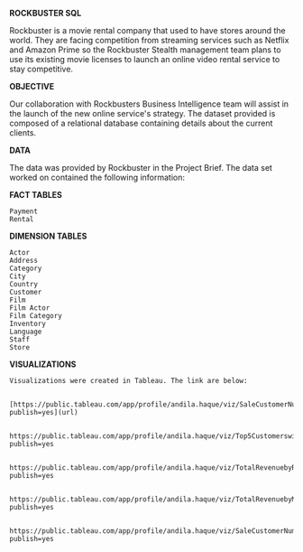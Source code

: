 **ROCKBUSTER SQL**

  Rockbuster is a movie rental company that used to have stores around the world. They are facing competition from streaming services such as Netflix and Amazon Prime so the Rockbuster     Stealth management team plans to use its existing movie licenses to launch an online video rental service to stay competitive.
  
**OBJECTIVE**

  Our collaboration with Rockbusters Business Intelligence team will assist in the launch of the new online service's strategy. The dataset provided is composed of a relational database   containing details about the current clients.
  
**DATA**

  The data was provided by Rockbuster in the Project Brief. The data set worked on contained the following information:

**FACT TABLES**

    Payment
    Rental
    
**DIMENSION TABLES**

    Actor
    Address
    Category
    City
    Country
    Customer
    Film
    Film Actor
    Film Category
    Inventory
    Language
    Staff
    Store

**VISUALIZATIONS**
    
    Visualizations were created in Tableau. The link are below:

     [https://public.tableau.com/app/profile/andila.haque/viz/SaleCustomerNumbersacrossgeographicregions/Sheet4?publish=yes](url)
      
      https://public.tableau.com/app/profile/andila.haque/viz/Top5Customerswithhighestrevenue/Sheet1?publish=yes
      
      https://public.tableau.com/app/profile/andila.haque/viz/TotalRevenuebyRating_16962938416240/Sheet2?publish=yes
      
      https://public.tableau.com/app/profile/andila.haque/viz/TotalRevenuebyMovie/Sheet3?publish=yes
      
      https://public.tableau.com/app/profile/andila.haque/viz/SaleCustomerNumbersacrossgeographicregions/Sheet4?publish=yes

